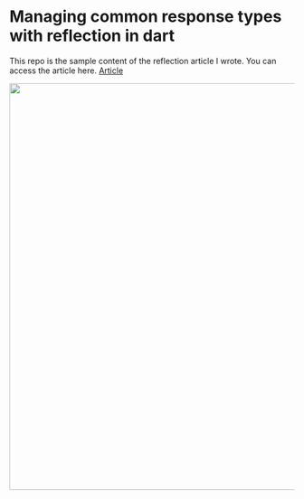 # Managing common response types with reflection in dart

This repo is the sample content of the reflection article I wrote. You can access the article here.
[Article](https://medium.com/@furkanacardev/managing-common-response-types-with-reflection-in-dart-55e5d62ab8c1)


<p>
  <img src="./assets/reflection_article.png" style="width: 720px" />
</p>
